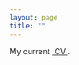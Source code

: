 ```yaml
--- 
layout: page
title: ""
---
```


My current <a href="pdfs/cv_github.pdf" class="image fit"><img src="images/marr_pic.jpg" alt=""> CV </a>.
